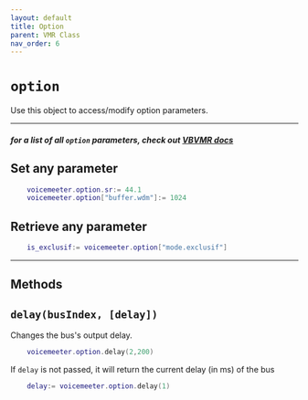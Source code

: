 ```yaml
---
layout: default
title: Option
parent: VMR Class
nav_order: 6
---
```

# `option`

Use this object to access/modify option parameters.

---
##### for a list of all `option` parameters, check out [VBVMR docs](http://download.vb-audio.com/Download_CABLE/VoicemeeterRemoteAPI.pdf#page=15)

## Set any parameter

```lua
    voicemeeter.option.sr:= 44.1
    voicemeeter.option["buffer.wdm"]:= 1024
```

## Retrieve any parameter
```lua
    is_exclusif:= voicemeeter.option["mode.exclusif"]
```

---

## Methods

## `delay(busIndex, [delay])`
Changes the bus's output delay.

```lua
    voicemeeter.option.delay(2,200)
```
If `delay` is not passed, it will return the current delay (in ms) of the bus
```lua
    delay:= voicemeeter.option.delay(1)
```
